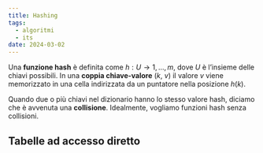 ```yaml
---
title: Hashing
tags:
  - algoritmi
  - its
date: 2024-03-02
---
```

Una **funzione hash** è definita come $h: U → {1, ..., m}$, dove $U$ è l’insieme delle chiavi possibili. In una **coppia chiave-valore** ($k$, $v$) il valore $v$ viene memorizzato in una cella indirizzata da un puntatore nella posizione $h(k)$.  

Quando due o più chiavi nel dizionario hanno lo stesso valore hash, diciamo che è avvenuta una **collisione**. Idealmente, vogliamo funzioni hash senza collisioni.

## Tabelle ad accesso diretto
